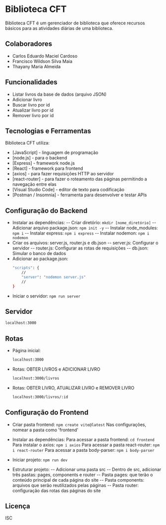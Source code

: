 # Biblioteca CFT

Biblioteca CFT é um gerenciador de biblioteca que oferece recursos básicos para as atividades diárias de uma biblioteca.

## Colaboradores
- Carlos Eduardo Maciel Cardoso
- Francisco Wildson Silva Maia
- Thayany Maria Almeida

## Funcionalidades

- Listar livros da base de dados (arquivo JSON)
- Adicionar livro
- Buscar livro por id
- Atualizar livro por id
- Remover livro por id

## Tecnologias e Ferramentas

Biblioteca CFT utiliza:

- [JavaScript] - linguagem de programação
- [node.js] - para o backend
- [Express] - framework node.js
- [React] - framework para frontend
- [axios] - para fazer requisições HTTP ao servidor
- [react-router] - para fazer o roteamento das páginas permitindo a navegação entre elas
- [Visual Studio Code] - editor de texto para codificação
- [Postman / Insomnia] - ferramenta para desenvolver e testar APIs



## Configuração do Backend

- Instalar as dependências:
    -- Criar diretório:
    ``
    mkdir [nome_diretório]
    ``
    -- Adicionar arquivo package.json:
    ``
    npm init -y
    ``
    -- Instalar node_modules:
    ``
    npm i
    ``
    -- Instalar express:
    ``
    npm i express
    ``
    -- Instalar nodemon:
    ``
    npm i nodemon
    ``
- Criar os arquivos: server.js, router.js e db.json
 -- server.js: Configurar o servidor
 -- router.js: Configurar as rotas de requisições
 -- db.json: Simular o banco de dados
- Adicionar ao package.json:
    ```sh
    "scripts": {
        //
        "server": "nodemon server.js"
        //
    }
    ```
- Iniciar o servidor:
    ``
    npm run server
    ``



## Servidor
```sh
localhost:3000
```

## Rotas
- Página inicial:
    ```sh
    localhost:3000
    ```
- Rotas: OBTER LIVROS e ADICIONAR LIVRO
    ```sh
    localhost:3000/livros
    ```
- Rotas: OBTER LIVRO, ATUALIZAR LIVRO e REMOVER LIVRO
    ```sh
    localhost:3000/livros/:id
    ```

## Configuração do  Frontend
- Criar pasta frontend:
   ``
   npm create vite@latest
   ``
   Nas configurações, nomear a pasta como 'frontend'

- Instalar as dependências:
   Para acessar a pasta frontend:
   ``
   cd frontend
   ``
   Para instalar o axios:
   ``
   npm i axios
   ``
   Para acessar a pasta react-router:
   ``
   npm i react-router
   ``
   Para acessar a pasta body-parser:
   ``
   npm i body-parser
   ``

- Iniciar projeto:
   ``
   npm run dev
   ``

- Estruturar projeto:
   -- Adicionar uma pasta src
   -- Dentro de src, adicionar três pastas: pages, components e router
   -- Pasta pages: que terão o conteúdo principal de cada página do site
   -- Pasta components: arquivos que serão reutilizados pelas páginas
   -- Pasta router: configuração das rotas das páginas do site
   
## Licença

ISC